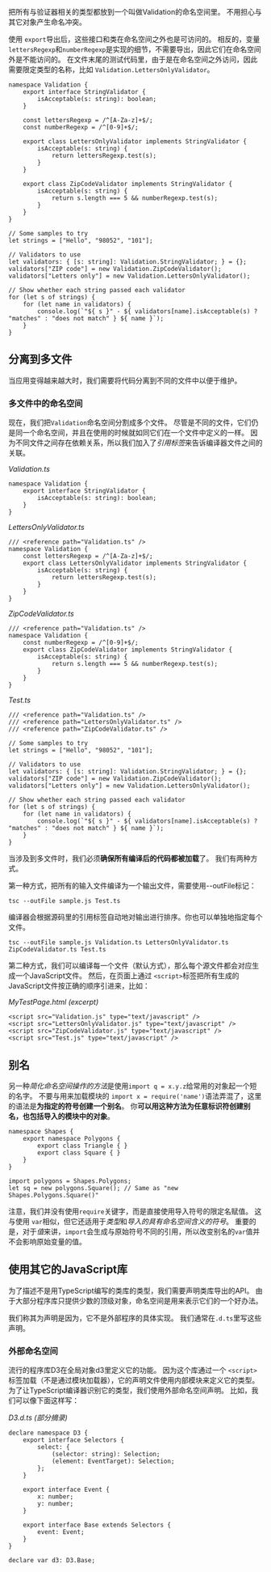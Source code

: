 


把所有与验证器相关的类型都放到一个叫做Validation的命名空间里。
不用担心与其它对象产生命名冲突。

使用 `export`导出后，这些接口和类在命名空间之外也是可访问的。
相反的，变量 `lettersRegexp`和`numberRegexp`是实现的细节，不需要导出，因此它们在命名空间外是不能访问的。
在文件末尾的测试代码里，由于是在命名空间之外访问，因此需要限定类型的名称，比如 `Validation.LettersOnlyValidator`。

```
namespace Validation {
    export interface StringValidator {
        isAcceptable(s: string): boolean;
    }

    const lettersRegexp = /^[A-Za-z]+$/;
    const numberRegexp = /^[0-9]+$/;

    export class LettersOnlyValidator implements StringValidator {
        isAcceptable(s: string) {
            return lettersRegexp.test(s);
        }
    }

    export class ZipCodeValidator implements StringValidator {
        isAcceptable(s: string) {
            return s.length === 5 && numberRegexp.test(s);
        }
    }
}

// Some samples to try
let strings = ["Hello", "98052", "101"];

// Validators to use
let validators: { [s: string]: Validation.StringValidator; } = {};
validators["ZIP code"] = new Validation.ZipCodeValidator();
validators["Letters only"] = new Validation.LettersOnlyValidator();

// Show whether each string passed each validator
for (let s of strings) {
    for (let name in validators) {
        console.log(`"${ s }" - ${ validators[name].isAcceptable(s) ? "matches" : "does not match" } ${ name }`);
    }
}
```


##  分离到多文件
当应用变得越来越大时，我们需要将代码分离到不同的文件中以便于维护。

### 多文件中的命名空间
现在，我们把`Validation`命名空间分割成多个文件。 
尽管是不同的文件，它们仍是同一个命名空间，并且在使用的时候就如同它们在一个文件中定义的一样。
因为不同文件之间存在依赖关系，所以我们加入了*引用标签*来告诉编译器文件之间的关联。

*Validation.ts*
```
namespace Validation {
    export interface StringValidator {
        isAcceptable(s: string): boolean;
    }
}
```

*LettersOnlyValidator.ts*
```
/// <reference path="Validation.ts" />
namespace Validation {
    const lettersRegexp = /^[A-Za-z]+$/;
    export class LettersOnlyValidator implements StringValidator {
        isAcceptable(s: string) {
            return lettersRegexp.test(s);
        }
    }
}
```

*ZipCodeValidator.ts*
```
/// <reference path="Validation.ts" />
namespace Validation {
    const numberRegexp = /^[0-9]+$/;
    export class ZipCodeValidator implements StringValidator {
        isAcceptable(s: string) {
            return s.length === 5 && numberRegexp.test(s);
        }
    }
}
```

*Test.ts*
```
/// <reference path="Validation.ts" />
/// <reference path="LettersOnlyValidator.ts" />
/// <reference path="ZipCodeValidator.ts" />

// Some samples to try
let strings = ["Hello", "98052", "101"];

// Validators to use
let validators: { [s: string]: Validation.StringValidator; } = {};
validators["ZIP code"] = new Validation.ZipCodeValidator();
validators["Letters only"] = new Validation.LettersOnlyValidator();

// Show whether each string passed each validator
for (let s of strings) {
    for (let name in validators) {
        console.log(`"${ s }" - ${ validators[name].isAcceptable(s) ? "matches" : "does not match" } ${ name }`);
    }
}
```


当涉及到多文件时，我们必须**确保所有编译后的代码都被加载**了。 我们有两种方式。

第一种方式，把所有的输入文件编译为一个输出文件，需要使用--outFile标记：
```
tsc --outFile sample.js Test.ts
```

编译器会根据源码里的引用标签自动地对输出进行排序。你也可以单独地指定每个文件。
```
tsc --outFile sample.js Validation.ts LettersOnlyValidator.ts ZipCodeValidator.ts Test.ts
```

第二种方式，我们可以编译每一个文件（默认方式），那么每个源文件都会对应生成一个JavaScript文件。 
然后，在页面上通过 `<script>`标签把所有生成的JavaScript文件按正确的顺序引进来，比如：

*MyTestPage.html (excerpt)*
```
<script src="Validation.js" type="text/javascript" />
<script src="LettersOnlyValidator.js" type="text/javascript" />
<script src="ZipCodeValidator.js" type="text/javascript" />
<script src="Test.js" type="text/javascript" />
```



##  别名
另一种*简化命名空间操作的方法*是使用`import q = x.y.z`给常用的对象起一个短的名字。
不要与用来加载模块的 `import x = require('name')`语法弄混了，这里的语法是**为指定的符号创建一个别名**。 
你**可以用这种方法为任意标识符创建别名，也包括导入的模块中的对象**。

```
namespace Shapes {
    export namespace Polygons {
        export class Triangle { }
        export class Square { }
    }
}

import polygons = Shapes.Polygons;
let sq = new polygons.Square(); // Same as "new Shapes.Polygons.Square()"
```

注意，我们并没有使用`require`关键字，而是直接使用导入符号的限定名赋值。
这与使用 `var`相似，但它还适用于*类型*和*导入的具有命名空间含义的符号*。
重要的是，对于*值*来讲，`import`会生成与原始符号不同的引用，所以改变别名的`var`值并不会影响原始变量的值。


##  使用其它的JavaScript库

为了描述不是用TypeScript编写的类库的类型，我们需要声明类库导出的API。 
由于大部分程序库只提供少数的顶级对象，命名空间是用来表示它们的一个好办法。

我们称其为声明是因为，它不是外部程序的具体实现。 我们通常在`.d.ts`里写这些声明。 

### 外部命名空间

流行的程序库D3在全局对象d3里定义它的功能。 
因为这个库通过一个 `<script>`标签加载（不是通过模块加载器），它的声明文件使用内部模块来定义它的类型。 为了让TypeScript编译器识别它的类型，我们使用外部命名空间声明。 
比如，我们可以像下面这样写：

*D3.d.ts (部分摘录)*
```
declare namespace D3 {
    export interface Selectors {
        select: {
            (selector: string): Selection;
            (element: EventTarget): Selection;
        };
    }

    export interface Event {
        x: number;
        y: number;
    }

    export interface Base extends Selectors {
        event: Event;
    }
}

declare var d3: D3.Base;
```




